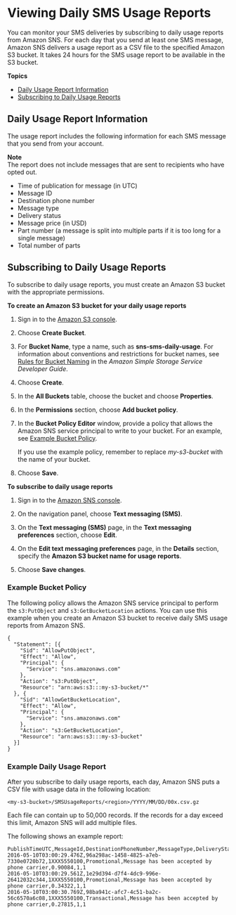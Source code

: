 # Viewing Daily SMS Usage Reports<a name="sms_stats_usage"></a>

You can monitor your SMS deliveries by subscribing to daily usage reports from Amazon SNS\. For each day that you send at least one SMS message, Amazon SNS delivers a usage report as a CSV file to the specified Amazon S3 bucket\. It takes 24 hours for the SMS usage report to be available in the S3 bucket\. 

**Topics**
+ [Daily Usage Report Information](#daily_usage_info)
+ [Subscribing to Daily Usage Reports](#subscribe-to-daily-usage-reports)

## Daily Usage Report Information<a name="daily_usage_info"></a>

The usage report includes the following information for each SMS message that you send from your account\.

**Note**  
 The report does not include messages that are sent to recipients who have opted out\.
+ Time of publication for message \(in UTC\)
+ Message ID
+ Destination phone number
+ Message type
+ Delivery status
+ Message price \(in USD\)
+ Part number \(a message is split into multiple parts if it is too long for a single message\)
+ Total number of parts

## Subscribing to Daily Usage Reports<a name="subscribe-to-daily-usage-reports"></a>

To subscribe to daily usage reports, you must create an Amazon S3 bucket with the appropriate permissions\.

**To create an Amazon S3 bucket for your daily usage reports**

1. Sign in to the [Amazon S3 console](https://console.aws.amazon.com/s3/)\.

1. Choose **Create Bucket**\.

1. For **Bucket Name**, type a name, such as **sns\-sms\-daily\-usage**\. For information about conventions and restrictions for bucket names, see [Rules for Bucket Naming](https://docs.aws.amazon.com/AmazonS3/latest/dev/BucketRestrictions.html#bucketnamingrules) in the *Amazon Simple Storage Service Developer Guide*\.

1. Choose **Create**\.

1. In the **All Buckets** table, choose the bucket and choose **Properties**\.

1. In the **Permissions** section, choose **Add bucket policy**\.

1. In the **Bucket Policy Editor** window, provide a policy that allows the Amazon SNS service principal to write to your bucket\. For an example, see [Example Bucket Policy](#example_bucket_policy)\.

   If you use the example policy, remember to replace *my\-s3\-bucket* with the name of your bucket\.

1. Choose **Save**\.

**To subscribe to daily usage reports**

1. Sign in to the [Amazon SNS console](https://console.aws.amazon.com/sns/)\.

1. On the navigation panel, choose **Text messaging \(SMS\)**\.

1. On the **Text messaging \(SMS\)** page, in the **Text messaging preferences** section, choose **Edit**\.

1. On the **Edit text messaging preferences** page, in the **Details** section, specify the **Amazon S3 bucket name for usage reports**\.

1. Choose **Save changes**\.

### Example Bucket Policy<a name="example_bucket_policy"></a>

The following policy allows the Amazon SNS service principal to perform the `s3:PutObject` and `s3:GetBucketLocation` actions\. You can use this example when you create an Amazon S3 bucket to receive daily SMS usage reports from Amazon SNS\.

```
{
  "Statement": [{
    "Sid": "AllowPutObject",
    "Effect": "Allow",
    "Principal": {
      "Service": "sns.amazonaws.com"
    },
    "Action": "s3:PutObject",
    "Resource": "arn:aws:s3:::my-s3-bucket/*"
  }, {
    "Sid": "AllowGetBucketLocation",
    "Effect": "Allow",
    "Principal": {
      "Service": "sns.amazonaws.com"
    },
    "Action": "s3:GetBucketLocation",
    "Resource": "arn:aws:s3:::my-s3-bucket"
  }]
}
```

### Example Daily Usage Report<a name="example_report"></a>

After you subscribe to daily usage reports, each day, Amazon SNS puts a CSV file with usage data in the following location:

```
<my-s3-bucket>/SMSUsageReports/<region>/YYYY/MM/DD/00x.csv.gz
```

Each file can contain up to 50,000 records\. If the records for a day exceed this limit, Amazon SNS will add multiple files\.

The following shows an example report:

```
PublishTimeUTC,MessageId,DestinationPhoneNumber,MessageType,DeliveryStatus,PriceInUSD,PartNumber,TotalParts
2016-05-10T03:00:29.476Z,96a298ac-1458-4825-a7eb-7330e0720b72,1XXX5550100,Promotional,Message has been accepted by phone carrier,0.90084,1,1
2016-05-10T03:00:29.561Z,1e29d394-d7f4-4dc9-996e-26412032c344,1XXX5550100,Promotional,Message has been accepted by phone carrier,0.34322,1,1
2016-05-10T03:00:30.769Z,98ba941c-afc7-4c51-ba2c-56c6570a6c08,1XXX5550100,Transactional,Message has been accepted by phone carrier,0.27815,1,1
```